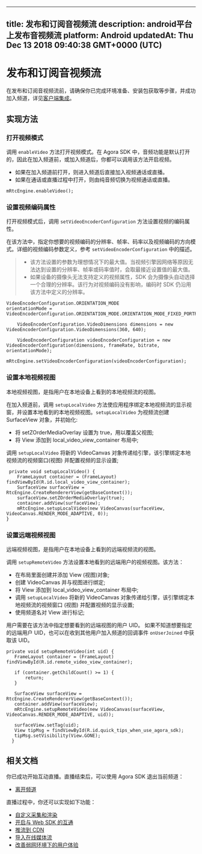 
---
title: 发布和订阅音视频流
description: android平台上发布音视频流
platform: Android
updatedAt: Thu Dec 13 2018 09:40:38 GMT+0000 (UTC)
---
# 发布和订阅音视频流
在发布和订阅音视频流前，请确保你已完成环境准备、安装包获取等步骤，并成功加入频道，详见[客户端集成](../../cn/Interactive%20Broadcast/android_video.md)。

## 实现方法
### 打开视频模式
调用 `enableVideo` 方法打开视频模式。在 Agora SDK 中，音频功能是默认打开的，因此在加入频道前，或加入频道后，你都可以调用该方法开启视频。

-   如果在加入频道前打开，则进入频道后直接加入视频通话或直播。
-   如果在通话或直播过程中打开，则由纯音频切换为视频通话或直播。


```
mRtcEngine.enableVideo();
```

### 设置视频编码属性
打开视频模式后，调用 `setVideoEncoderConfiguration` 方法设置视频的编码属性。

在该方法中，指定你想要的视频编码的分辨率、帧率、码率以及视频编码的方向模式。详细的视频编码参数定义，参考 `setVideoEncoderConfiguration` 中的描述。

> -   该方法设置的参数为理想情况下的最大值。当视频引擎因网络等原因无法达到设置的分辨率、帧率或码率值时，会取最接近设置值的最大值。
> -   如果设备的摄像头无法支持定义的视频属性，SDK 会为摄像头自动选择一个合理的分辨率。该行为对视频编码没有影响，编码时 SDK 仍沿用该方法中定义的分辨率。


```
VideoEncoderConfiguration.ORIENTATION_MODE
orientationMode =
VideoEncoderConfiguration.ORIENTATION_MODE.ORIENTATION_MODE_FIXED_PORTRAIT;

    VideoEncoderConfiguration.VideoDimensions dimensions = new VideoEncoderConfiguration.VideoDimensions(360, 640);

    VideoEncoderConfiguration videoEncoderConfiguration = new VideoEncoderConfiguration(dimensions, frameRate, bitrate, orientationMode);

mRtcEngine.setVideoEncoderConfiguration(videoEncoderConfiguration);
```

### 设置本地视频视图
本地视频视图，是指用户在本地设备上看到的本地视频流的视图。

在加入频道前，调用 `setupLocalVideo` 方法使应用程序绑定本地视频流的显示视窗，并设置本地看到的本地视频视图。`setupLocalVideo` 为视频流创建 SurfaceView 对象，并初始化:

-   将 setZOrderMediaOverlay 设置为 true，用以覆盖父视图;
-   将 View 添加到 local_video_view_container 布局中;

调用 `setupLocalVideo` 将新的 VideoCanvas 对象传递给引擎，该引擎绑定本地视频流的视频窗口\(视图\) 并配置视频的显示设置;


```
 private void setupLocalVideo() {
    FrameLayout container = (FrameLayout) findViewById(R.id.local_video_view_container);
    SurfaceView surfaceView = RtcEngine.CreateRendererView(getBaseContext());
    surfaceView.setZOrderMediaOverlay(true);
    container.addView(surfaceView);
    mRtcEngine.setupLocalVideo(new VideoCanvas(surfaceView, VideoCanvas.RENDER_MODE_ADAPTIVE, 0));
}
```

### 设置远端视频视图
远端视频视图，是指用户在本地设备上看到的远端视频流的视图。

调用 `setupRemoteVideo` 方法设置本地看到的远端用户的视频视图。该方法：

-   在布局里面创建并添加 View (视图)对象;
-   创建 VideoCanvas 并与视图进行绑定;
-   将 View 添加到 local_video_view_container 布局中;
-   调用 `setupLocalVideo` 将新的 VideoCanvas 对象传递给引擎，该引擎绑定本地视频流的视频窗口 (视图) 并配置视频的显示设置;
-   使用频道名对 View 进行标记;

用户需要在该方法中指定想要看到的远端视图的用户 UID。 如果不知道想要指定的远端用户 UID，也可以在收到其他用户加入频道的回调事件 `onUserJoined` 中获取该 UID。

```
private void setupRemoteVideo(int uid) {
   FrameLayout container = (FrameLayout) findViewById(R.id.remote_video_view_container);

   if (container.getChildCount() >= 1) {
       return;
   }

   SurfaceView surfaceView = RtcEngine.CreateRendererView(getBaseContext());
   container.addView(surfaceView);
   mRtcEngine.setupRemoteVideo(new VideoCanvas(surfaceView, VideoCanvas.RENDER_MODE_ADAPTIVE, uid));

   surfaceView.setTag(uid);
   View tipMsg = findViewById(R.id.quick_tips_when_use_agora_sdk);
   tipMsg.setVisibility(View.GONE);
  }
```

## 相关文档

你已成功开始互动直播。直播结束后，可以使用 Agora SDK 退出当前频道：
* [离开频道](../../cn/Interactive%20Broadcast/leave_android.md)

直播过程中，你还可以实现如下功能：
* [自定义采集和渲染](../../cn/Interactive%20Broadcast/custom_video_android.md)
* [开启与 Web SDK 的互通](../../cn/Interactive%20Broadcast/interop_android.md)
* [推流到 CDN](../../cn/Interactive%20Broadcast/push_stream_android2.0.md)
* [导入在线媒体流](../../cn/Interactive%20Broadcast/inject_stream_android.md)
* [改善弱网环境下的用户体验](../../cn/Interactive%20Broadcast/fallback_android.md)

